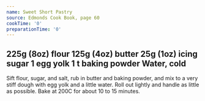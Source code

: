 ```yaml
---
name: Sweet Short Pastry
source: Edmonds Cook Book, page 60
cookTime: '0'
preparationTime: '0'
---
```

225g (8oz) flour
125g (4oz) butter
25g (1oz) icing sugar
1 egg yolk
1 t baking powder
Water, cold
---
Sift flour, sugar, and salt, rub in butter and baking powder, and mix to a very stiff dough with egg yolk and a little water.  Roll out lightly and handle as little as possible.  Bake at 200C for about 10 to 15 minutes.

